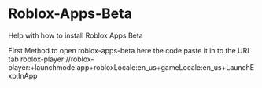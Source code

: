 # Roblox-Apps-Beta
Help with how to install Roblox Apps Beta

FIrst Method to open roblox-apps-beta
here the code paste it in to the URL tab
 roblox-player://roblox-player:+launchmode:app+robloxLocale:en_us+gameLocale:en_us+LaunchExp:InApp
